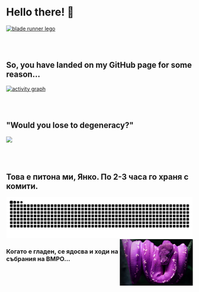 # Hello there! 👋 <br>
<a href="https://www.youtube.com/watch?v=k-3Cppde1pU">
  <img src="https://news.cnrs.fr/sites/default/files/styles/visuel_principal/public/assets/images/br-cc-7645_72dpi.jpg?itok=ygaPWH8C" alt="blade runner lego">
</a>

<br> <br>
## So, you have landed on my GitHub page for some reason...
[![activity graph](https://github-readme-activity-graph.vercel.app/graph?username=moussaka-crypto&theme=redical&custom_title=STAY%20HARD%21)](https://www.youtube.com/watch?v=OKN8dFO_ZLA)

<br> <br>
## "Would you lose to degeneracy?"
<a href="https://youtu.be/XBqphGvMfbw"> 
  <img src = "https://github.com/moussaka-crypto/moussaka-crypto/assets/64573585/738c5917-6b3f-4909-88c9-3d6370904049" style = "width: 60%">
</a>

<br> <br>
## Това е питона ми, Янко. По 2-3 часа го храня с комити.
<picture>
  <source
    media="(prefers-color-scheme: dark)"
    srcset="https://raw.githubusercontent.com/moussaka-crypto/moussaka-crypto/snek/github-contribution-grid-snake-dark.svg"
  />
  <source
    media="(prefers-color-scheme: light)"
    srcset="https://raw.githubusercontent.com/moussaka-crypto/moussaka-crypto/snek/github-contribution-grid-snake.svg"
  />
  <img
    alt="github contribution grid snake animation"
    src="https://raw.githubusercontent.com/moussaka-crypto/moussaka-crypto/snek/github-contribution-grid-snake.svg"
  />
</picture>
<br>
<img src="./qnko.jpg" alt="qnko" width="39%" align="right">

### Когато е гладен, се ядосва и ходи на събрания на ВМРО...

